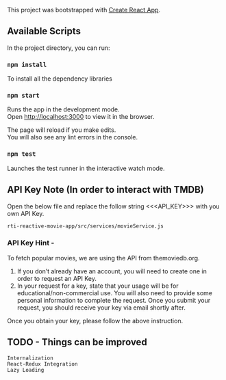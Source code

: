 This project was bootstrapped with [Create React App](https://github.com/facebook/create-react-app).

## Available Scripts

In the project directory, you can run:

### `npm install` 
To install all the dependency libraries

### `npm start`

Runs the app in the development mode.<br>
Open [http://localhost:3000](http://localhost:3000) to view it in the browser.

The page will reload if you make edits.<br>
You will also see any lint errors in the console.

### `npm test`

Launches the test runner in the interactive watch mode.


## API Key Note (In order to interact with TMDB)
Open the below file and replace the follow string <<<API_KEY>>> with you own API Key.

`rti-reactive-movie-app/src/services/movieService.js`

### API Key Hint -

To fetch popular movies, we are using the API from themoviedb.org.
<ol>
<li>If you don’t already have an account, you will need to create one in order to request an API Key.</li>
<li>In your request for a key, state that your usage will be for educational/non-commercial use. You will also need to provide some personal information to complete the request. Once you submit your request, you should receive your key via email shortly after.</li>
</ol>
Once you obtain your key, please follow the above instruction.



## TODO - Things can be improved
`Internalization` <br>
`React-Redux Integration` <br>
`Lazy Loading`